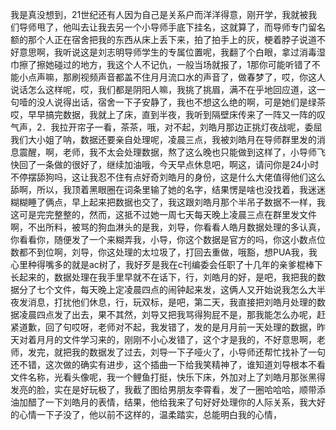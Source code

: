 我是真没想到，21世纪还有人因为自己是关系户而洋洋得意，刚开学，我就被我们导师甩了，他叫去让我去另一个小导师手底下挂名，这就算了，而导师专门留名额的那个人正在宿舍把我的东西从床上丢下来，拍了拍手上的灰，梗着脖子说道不好意思啊，我听说这是刘志明导师学生的专属位置呢，我翻了个白眼，拿过消毒湿巾擦了擦她碰过的地方，我这个人不记仇，一般当场就报了，1那你可能听错了不能小点声嘛，那刷视频声音都盖不住月月流口水的声音了，做春梦了，哎，你这人说话怎么这样呢，哎，我们都是阴阳人嘛，我挑了挑眉，满不在乎地回应道，这一句噎的没人说得出话，宿舍一下子安静了，我也不想这么绝的啊，可是她们是绿茶哎，早早搞完数据，我就上了床，直到半夜，我听到隔壁床传来了一阵又一阵的叹气声，2．我拉开帘子一看，茶茶，哦，对不起，刘皓月那边正挑灯夜战呢，委屈我们大小姐了呐，数据还要亲自处理呢，凌晨三点，我被刘皓月在导师群里发的消息震醒，啊，老师，我不太会处理数据，熬了这么晚也只能做到这样了，小导师飞快回了一条做的很好了，继续加油哦，今天早点休息吧，啊这，请问你是24小时不停摆舔狗吗，这让我忍不住有点好奇刘皓月的身份，这是什么大佬值得他们这么舔啊，所以，我顶着黑眼圈在词条里输了她的名字，结果愣是啥也没找着，我迷迷糊糊睡了俩点，早上起来把数据也交了，我这跟刘皓月那个半吊子数据不一样，我这可是完完整整的，然而，这抵不过她一周七天每天晚上凌晨三点在群里发文件啊，不出所料，被骂的狗血淋头的是我，刘导，你看看人皓月数据处理的多认真，你看看你，随便发了一个来糊弄我，小导，你这个数据是官方的吗，你这小数点位数都不到位啊，刘导，你这处理的太垃圾了，打回去重做，哦豁，想PUA我，我心里种得嘴多的就是ac树了，我好歹是我在c刊编委会任职了十几年的亲爹棍棒下长起来的，数据处理在我手里早就不在话下，行，刘皓月的好，是吧，我把我的数据分了七个文件，每天晚上定凌晨四点的闹钟起来发，这俩人又开始说我怎么大半夜发消息，打扰他们休息，行，玩双标，是吧，第二天，我直接把刘皓月处理的数据凌晨四点发了出去，果不其然，刘导又把我骂得狗屁不是，那我能怎么办呢，赶紧道歉，回了句哎呀，老师对不起，我发错了，发的是月月前一天处理的数据，昨天对着月月的文件学习来的，刚刚不小心发错了，这个才是我的，不好意思啊，老师，发完，就把我的数据发了过去，刘导一下子哑火了，小导师还帮忙找补了一句还不错，这次做的确实有进步，这个插曲一下给我笑精神了，谁知道刘导根本不看文件名称，光看头像呢，我一个鲤鱼打挺，快乐下床，外加对上了刘皓月那张黑得发亮的脸，实在是好玩极了，我截了图给男朋友李霄看，发了一圈哈哈哈，顺带添油加醋了一下刘皓月的表情，结果，他给我来了句好好处理你的人际关系，我大好的心情一下子没了，他以前不这样的，温柔踏实，总能明白我的心情，